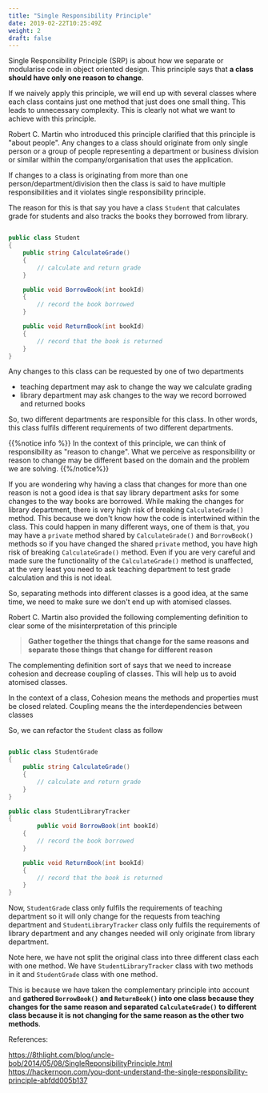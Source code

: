```yaml
---
title: "Single Responsibility Principle"
date: 2019-02-22T10:25:49Z
weight: 2
draft: false
---
```



Single Responsibility Principle (SRP) is about how we separate or modularise code in object oriented design. This principle says that **a class should have only one reason to change**. 

If we naively apply this principle, we will end up with several classes where each class contains just one method that just does one small thing. This leads to unnecessary complexity. This is clearly not what we want to achieve with this principle.

Robert C. Martin who introduced this principle clarified that this principle is "about people". Any changes to a class should originate from only single person or a group of people representing a department or business division or similar within the company/organisation that uses the application.

If changes to a class is originating from more than one person/department/division then the class is said to have multiple responsibilities and it violates single responsibility principle.

The reason for this is that say you have a class `Student` that calculates grade for students and also tracks the books they borrowed from library. 

``` csharp

public class Student
{
    public string CalculateGrade()
    {
        // calculate and return grade
    }

    public void BorrowBook(int bookId)
    {
        // record the book borrowed
    }

    public void ReturnBook(int bookId)
    {
        // record that the book is returned
    }
}

```

Any changes to this class can be requested by one of two departments

* teaching department may ask to change the way we calculate grading
* library department may ask changes to the way we record borrowed and returned books

So, two different departments are responsible for this class. In other words, this class fulfils different requirements of two different departments.

{{%notice info %}}
In the context of this principle, we can think of responsibility as "reason to change". What we perceive as responsibility or reason to change may be different based on the domain and the problem we are solving.
{{%/notice%}}

If you are wondering why having a class that changes for more than one reason is not a good idea is that say library department asks for some changes to the way books are borrowed. While making the changes for library department, there is very high risk of breaking `CalculateGrade()` method. This because we don't know how the code is intertwined within the class. This could happen in many different ways, one of them is that, you may have a `private` method shared by `CalculateGrade()` and `BorrowBook()` methods so if you have changed the shared `private` method, you have high risk of breaking `CalculateGrade()` method. Even if you are very careful and made sure the functionality of the `CalculateGrade()` method is unaffected, at the very least you need to ask teaching department to test grade calculation and this is not ideal.

So, separating methods into different classes is a good idea, at the same time, we need to make sure we don't end up with atomised classes.

Robert C. Martin also provided the following complementing definition to clear some of the misinterpretation of this principle

> **Gather together the things that change for the same reasons and separate those things that change for different reason**

The complementing definition sort of says that we need to increase cohesion and decrease coupling of classes. This will help us to avoid atomised classes.

In the context of a class,
Cohesion means the methods and properties must be closed related.
Coupling means the the interdependencies between classes


So, we can refactor the `Student` class as follow

``` csharp

public class StudentGrade
{
    public string CalculateGrade()
    {
        // calculate and return grade
    }
}

```

``` csharp
public class StudentLibraryTracker
{
        public void BorrowBook(int bookId)
    {
        // record the book borrowed
    }

    public void ReturnBook(int bookId)
    {
        // record that the book is returned
    }
}
```

Now, `StudentGrade` class only fulfils the requirements of teaching department so it will only change for the requests from teaching department and `StudentLibraryTracker` class only fulfils the requirements of library department and any changes needed will only originate from library department.

Note here, we have not split the original class into three different class each with one method. We have `StudentLibraryTracker` class with two methods in it and `StudentGrade` class with one method. 

This is because we have taken the complementary principle into account and **gathered `BorrowBook()` and `ReturnBook()` into one class because they changes for the same reason and separated `CalculateGrade()` to different class because it is not changing for the same reason as the other two methods**.


References:

https://8thlight.com/blog/uncle-bob/2014/05/08/SingleReponsibilityPrinciple.html
https://hackernoon.com/you-dont-understand-the-single-responsibility-principle-abfdd005b137
